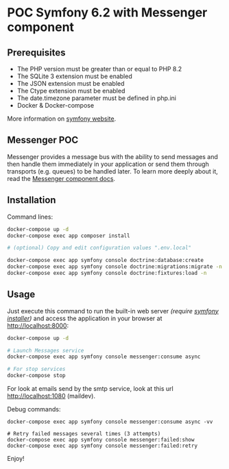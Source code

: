 # POC Symfony 6.2 with Messenger component
## Prerequisites

* The PHP version must be greater than or equal to PHP 8.2
* The SQLite 3 extension must be enabled
* The JSON extension must be enabled
* The Ctype extension must be enabled
* The date.timezone parameter must be defined in php.ini
* Docker & Docker-compose

More information on [symfony website](https://symfony.com/doc/6.2/reference/requirements.html).

## Messenger POC
Messenger provides a message bus with the ability to send messages and then handle them immediately in your application or send them through transports (e.g. queues) to be handled later. To learn more deeply about it, read the [Messenger component docs](https://symfony.com/doc/6.2/messenger.htmlcomponents/messenger.html).


## Installation
Command lines:

```bash
docker-compose up -d
docker-compose exec app composer install

# (optional) Copy and edit configuration values ".env.local"

docker-compose exec app symfony console doctrine:database:create
docker-compose exec app symfony console doctrine:migrations:migrate -n
docker-compose exec app symfony console doctrine:fixtures:load -n
```


## Usage
Just execute this command to run the built-in web server _(require [symfony installer](https://symfony.com/download))_ and access the application in your browser at <http://localhost:8000>:

```bash
docker-compose up -d

# Launch Messages service
docker-compose exec app symfony console messenger:consume async

# For stop services
docker-compose stop
```

For look at emails send by the smtp service, look at this url <http://localhost:1080> (maildev).

Debug commands:

```shell
docker-compose exec app symfony console messenger:consume async -vv

# Retry failed messages several times (3 attempts)
docker-compose exec app symfony console messenger:failed:show
docker-compose exec app symfony console messenger:failed:retry
```

Enjoy!